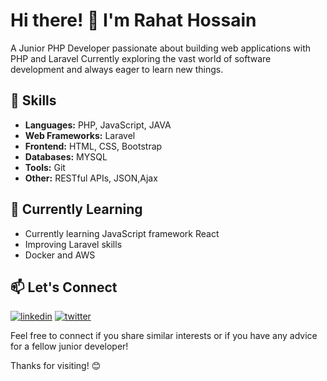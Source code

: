 <div class="main">
  <div class="intro">
    <h1>Hi there! 👋 I'm Rahat Hossain </h1>
    <p>A Junior PHP Developer passionate about building web applications with PHP and Laravel Currently exploring the vast world of 
    software development and always eager to learn new things.</p>
  </div>
  <div class="skill">
    <h2>🔧 Skills</h2>
    <ul>
      <li><strong>Languages:</strong> PHP, JavaScript, JAVA</li>
      <li><strong>Web Frameworks:</strong> Laravel</li>
      <li><strong>Frontend:</strong> HTML, CSS, Bootstrap</li>
      <li><strong>Databases:</strong> MYSQL</li>
      <li><strong>Tools:</strong> Git</li>
      <li><strong>Other:</strong> RESTful APIs, JSON,Ajax</li>
    </ul>
  </div>
  <div class="learning">
    <h2>🌱 Currently Learning</h2>
    <ul>
      <li>Currently learning JavaScript framework React</li>
      <li>Improving Laravel skills</li>
      <li>Docker and AWS</li>
    </ul>
  </div>
  <div>
    <h2>📫 Let's Connect</h2>
      <p dir="auto"><a href="https://www.linkedin.com/in/rahathossaino/" rel="nofollow"><img                      src="https://camo.githubusercontent.com/2b91ca452712585ded21c915eefcf36ea6d69716da98590a76308ab959b61807/68747470733a2f2f696d672e736869656c64732e696f2f62616467652f6c696e6b6564696e2d3041363643323f7374796c653d666f722d7468652d6261646765266c6f676f3d6c696e6b6564696e266c6f676f436f6c6f723d7768697465" alt="linkedin" data-canonical-src="https://img.shields.io/badge/linkedin-0A66C2?style=for-the-badge&amp;logo=linkedin&amp;logoColor=white" style="max-width: 100%;"></a>
<a href="https://twitter.com/rahathossaino" rel="nofollow"><img src="https://camo.githubusercontent.com/512d0d5b4ce59118463471af08f474c77a9414dbb926dbad6073ac56378a12e3/68747470733a2f2f696d672e736869656c64732e696f2f62616467652f747769747465722d3144413146323f7374796c653d666f722d7468652d6261646765266c6f676f3d74776974746572266c6f676f436f6c6f723d7768697465" alt="twitter" data-canonical-src="https://img.shields.io/badge/twitter-1DA1F2?style=for-the-badge&amp;logo=twitter&amp;logoColor=white" style="max-width: 100%;"></a></p>
    <p>Feel free to connect if you share similar interests or if you have any advice for a fellow junior developer!</p>
    <p>Thanks for visiting! 😊</p>
  </div>
</div>
